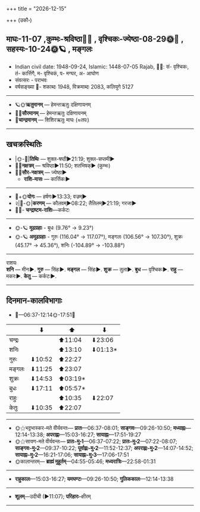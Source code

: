 +++
title = "2026-12-15"

+++
(उकौ॰)
## माघः-11-07  ,कुम्भः-श्रविष्ठा🌛🌌  ,  वृश्चिकः-ज्येष्ठा-08-29🌞🌌  ,  सहस्यः-10-24🌞🪐  , मङ्गलः
- Indian civil date: 1948-09-24, Islamic: 1448-07-05 Rajab, 🌌🌞: सं- वृश्चिकः, तं- कार्त्तिगै, म- वृश्चिकं, प- मग्घर, अ- आघोण
- संवत्सरः - पराभवः
- वर्षसङ्ख्या 🌛- शकाब्दः 1948, विक्रमाब्दः 2083, कलियुगे 5127
___________________
- 🪐🌞**ऋतुमानम्** — हेमन्तऋतुः दक्षिणायनम्
- 🌌🌞**सौरमानम्** — हेमन्तऋतुः दक्षिणायनम्
- 🌛**चान्द्रमानम्** — शिशिरऋतुः माघः (≈तपः)
___________________


## खचक्रस्थितिः
- |🌞-🌛|**तिथिः** — शुक्ल-षष्ठी►21:19; शुक्ल-सप्तमी►  
- 🌌🌛**नक्षत्रम्** — श्रविष्ठा►11:50; शतभिषक्► (कुम्भः)  
- 🌌🌞**सौर-नक्षत्रम्** — ज्येष्ठा►  
  - **राशि-मासः** — कार्त्तिकः► 
___________________
- 🌛+🌞**योगः** — हर्षणः►13:33; वज्रम्►  
- २|🌛-🌞|**करणम्** — कौलवम्►08:22; तैतिलम्►21:19; गरजा►  
- 🌌🌛- **चन्द्राष्टम-राशिः**—कर्कटः  
___________________
- 🌞-🪐 **मूढग्रहाः** - बुधः (9.76° → 9.23°)
- 🌞-🪐 **अमूढग्रहाः** - गुरुः (116.04° → 117.07°), मङ्गलः (106.56° → 107.30°), शुक्रः (45.17° → 45.36°), शनिः (-104.89° → -103.88°)
___________________
राशयः  
**शनि** — मीनः►. **गुरु** — सिंहः►. **मङ्गल** — सिंहः►. **शुक्र** — तुला►. **बुध** — वृश्चिकः►. **राहु** — मकरः►. **केतु** — कर्कटः►. 
___________________


## दिनमान-कालविभागाः
- 🌅—06:37-12:14🌞-17:51🌇  

|      |⬇     |⬆     |⬇     |
|------|-----|-----|------|
|चन्द्रः|     |⬆11:04 |⬇23:06 |
|शनिः   |     |⬆13:10 |⬇01:13*|
|गुरुः  |⬇10:52 |⬆22:27 |     |
|मङ्गलः |⬇11:25 |⬆23:07 |     |
|शुक्रः |⬇14:53 |⬆03:19*|     |
|बुधः   |⬇17:11 |⬆05:57*|     |
|राहुः  |     |⬆10:35 |⬇22:07 |
|केतुः  |⬇10:35 |⬆22:07 |     |
___________________
- 🌞⚝भट्टभास्कर-मते वीर्यवन्तः— **प्रातः**—06:37-08:01; **साङ्गवः**—09:26-10:50; **मध्याह्नः**—12:14-13:38; **अपराह्णः**—15:03-16:27; **सायाह्नः**—17:51-19:27  
- 🌞⚝सायण-मते वीर्यवन्तः— **प्रातः-मु॰1**—06:37-07:22; **प्रातः-मु॰2**—07:22-08:07; **साङ्गवः-मु॰2**—09:37-10:22; **पूर्वाह्णः-मु॰2**—11:52-12:37; **अपराह्णः-मु॰2**—14:07-14:52; **सायाह्नः-मु॰2**—16:21-17:06; **सायाह्नः-मु॰3**—17:06-17:51  
- 🌞कालान्तरम्— **ब्राह्मं मुहूर्तम्**—04:55-05:46; **मध्यरात्रिः**—22:58-01:31  
___________________
- **राहुकालः**—15:03-16:27; **यमघण्टः**—09:26-10:50; **गुलिककालः**—12:14-13:38  
___________________
- **शूलम्**—उदीची (►11:07); **परिहारः**–क्षीरम्  
___________________
